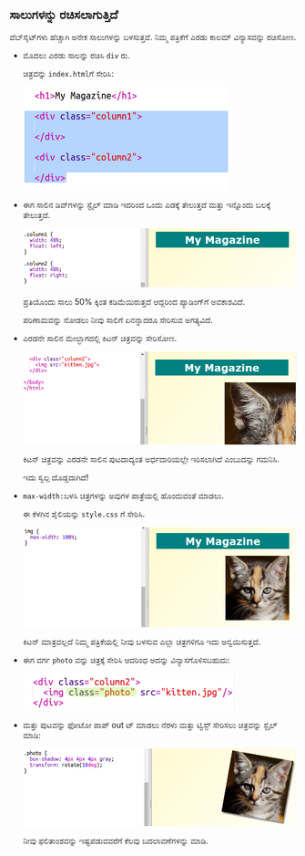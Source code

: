 ## ಸಾಲುಗಳನ್ನು ರಚಿಸಲಾಗುತ್ತಿದೆ

ವೆಬ್‌ಸೈಟ್‌ಗಳು ಹೆಚ್ಚಾಗಿ ಅನೇಕ ಸಾಲುಗಳನ್ನು ಬಳಸುತ್ತವೆ. ನಿಮ್ಮ ಪತ್ರಿಕೆಗೆ ಎರಡು ಕಾಲಮ್ ವಿನ್ಯಾಸವನ್ನು ರಚಿಸೋಣ.

+ ಮೊದಲು ಎರಡು ಸಾಲನ್ನು ರಚಿಸಿ `div` ರು.
    
    ಚಿತ್ರವನ್ನು `index.html`ಗೆ ಸೇರಿಸಿ:
    
    ![screenshot](images/magazine-columns.png)

+ ಈಗ ಸಾಲಿನ ಡಿವ್‌ಗಳನ್ನು ಸ್ಟೈಲ್ ಮಾಡಿ ಇದರಿಂದ ಒಂದು ಎಡಕ್ಕೆ ತೇಲುತ್ತದೆ ಮತ್ತು ಇನ್ನೊಂದು ಬಲಕ್ಕೆ ತೇಲುತ್ತದೆ.
    
    ![screenshot](images/magazine-columns-style.png)
    
    ಪ್ರತಿಯೊಂದು ಸಾಲು 50% ಕ್ಕಿಂತ ಕಡಿಮೆಯಿರುತ್ತದೆ ಆದ್ದರಿಂದ ಪ್ಯಾಡಿಂಗ್‌ಗೆ ಅವಕಾಶವಿದೆ.
    
    ಪರಿಣಾಮವನ್ನು ನೋಡಲು ನೀವು ಸಾಲಿಗೆ ಏನನ್ನಾದರೂ ಸೇರಿಸುವ ಅಗತ್ಯವಿದೆ.

+ ಎರಡನೇ ಸಾಲಿನ ಮೇಲ್ಭಾಗದಲ್ಲಿ ಕಿಟನ್ ಚಿತ್ರವನ್ನು ಸೇರಿಸೋಣ.
    
    ![screenshot](images/magazine-kitten.png)
    
    ಕಿಟನ್ ಚಿತ್ರವನ್ನು ಎರಡನೇ ಸಾಲಿನ ಪುಟದಾದ್ಯಂತ ಅರ್ಧದಾರಿಯಲ್ಲೇ ಇರಿಸಲಾಗಿದೆ ಎಂಬುದನ್ನು ಗಮನಿಸಿ.
    
    ಇದು ಸ್ವಲ್ಪ ದೊಡ್ಡದಾಗಿದೆ!

+ `max-width:`ಬಳಸಿ ಚಿತ್ರಗಳನ್ನು ಅವುಗಳ ಪಾತ್ರೆಯಲ್ಲಿ ಹೊಂದುವಂತೆ ಮಾಡಲು.
    
    ಈ ಕೆಳಗಿನ ಶೈಲಿಯನ್ನು `style.css` ಗೆ ಸೇರಿಸಿ.
    
    ![screenshot](images/magazine-img-width.png)
    
    ಕಿಟನ್ ಮಾತ್ರವಲ್ಲದೆ ನಿಮ್ಮ ಪತ್ರಿಕೆಯಲ್ಲಿ ನೀವು ಬಳಸುವ ಎಲ್ಲಾ ಚಿತ್ರಗಳಿಗೂ ಇದು ಅನ್ವಯಿಸುತ್ತದೆ.

+ ಈಗ ವರ್ಗ `photo` ವನ್ನು ಚಿತ್ರಕ್ಕೆ ಸೇರಿಸಿ ಆದರಿಂಧ ಅದನ್ನು ವಿನ್ಯಾಸಗೊಳಿಸಬಹುದು:
    
    ![screenshot](images/magazine-photo.png)

+ ಮತ್ತು ಪುಟವನ್ನು ಫೋಟೋ ಪಾಪ್ out ಟ್ ಮಾಡಲು ನೆರಳು ಮತ್ತು ಟ್ವಿಸ್ಟ್ ಸೇರಿಸಲು ಚಿತ್ರವನ್ನು ಸ್ಟೈಲ್ ಮಾಡಿ:
    
    ![screenshot](images/magazine-photo-style.png)
    
    ನೀವು ಫಲಿತಾಂಶವನ್ನು ಇಷ್ಟಪಡುವವರೆಗೆ ಕೆಲವು ಬದಲಾವಣೆಗಳನ್ನು ಮಾಡಿ.